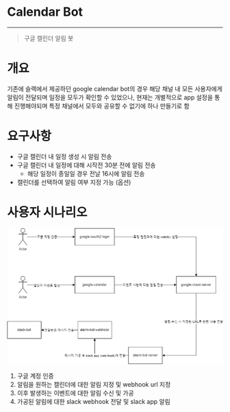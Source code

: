 # Calendar Bot

---

> 구글 캘린더 알림 봇
> 

# 개요

기존에 슬랙에서 제공하던 google calendar bot의 경우 해당 채널 내 모든 사용자에게 알림이 전달되며 일정을 모두가 확인할 수 있었으나, 현재는 개별적으로 app 설정을 통해 진행해야되며 특정 채널에서 모두와 공유할 수 없기에 하나 만들기로 함

# 요구사항

- 구글 캘린더 내 일정 생성 시 알림 전송
- 구글 캘린더 내 일정에 대해 시작전 30분 전에 알림 전송
    - 해당 일정이 종일일 경우 전날 16시에 알림 전송
- 캘린더를 선택하여 알림 여부 지정 가능 (옵션)

# 사용자 시나리오

![uml](documents/alarm_bot_uml.png)
1. 구글 계정 인증
2. 알림을 원하는 캘린더에 대한 알림 지정 및 webhook url 지정
3. 이후 발생하는 이벤트에 대한 알림 수신 및 가공
4. 가공된 알림에 대한 slack webhook 전달 및 slack app 알림